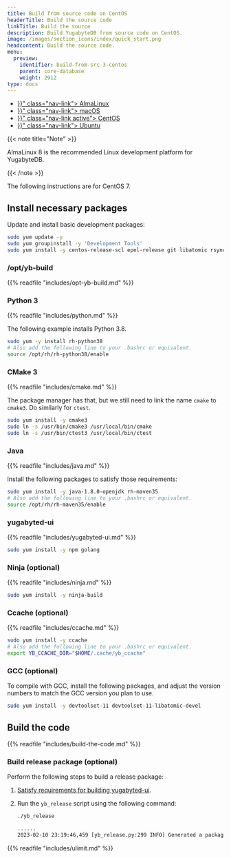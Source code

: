 ```yaml
---
title: Build from source code on CentOS
headerTitle: Build the source code
linkTitle: Build the source
description: Build YugabyteDB from source code on CentOS.
image: /images/section_icons/index/quick_start.png
headcontent: Build the source code.
menu:
  preview:
    identifier: build-from-src-3-centos
    parent: core-database
    weight: 2912
type: docs
---
```


<ul class="nav nav-tabs-alt nav-tabs-yb">

  <li >
    <a href="{{< relref "./build-from-src-almalinux.md" >}}" class="nav-link">
      <i class="fa-brands fa-linux" aria-hidden="true"></i>
      AlmaLinux
    </a>
  </li>

  <li >
    <a href="{{< relref "./build-from-src-macos.md" >}}" class="nav-link">
      <i class="fa-brands fa-apple" aria-hidden="true"></i>
      macOS
    </a>
  </li>

  <li >
    <a href="{{< relref "./build-from-src-centos.md" >}}" class="nav-link active">
      <i class="fa-brands fa-linux" aria-hidden="true"></i>
      CentOS
    </a>
  </li>

  <li >
    <a href="{{< relref "./build-from-src-ubuntu.md" >}}" class="nav-link">
      <i class="fa-brands fa-linux" aria-hidden="true"></i>
      Ubuntu
    </a>
  </li>

</ul>

{{< note title="Note" >}}

AlmaLinux 8 is the recommended Linux development platform for YugabyteDB.

{{< /note >}}

The following instructions are for CentOS 7.

## Install necessary packages

Update and install basic development packages:

```sh
sudo yum update -y
sudo yum groupinstall -y 'Development Tools'
sudo yum install -y centos-release-scl epel-release git libatomic rsync which
```

### /opt/yb-build

{{% readfile "includes/opt-yb-build.md" %}}

### Python 3

{{% readfile "includes/python.md" %}}

The following example installs Python 3.8.

```sh
sudo yum -y install rh-python38
# Also add the following line to your .bashrc or equivalent.
source /opt/rh/rh-python38/enable
```

### CMake 3

{{% readfile "includes/cmake.md" %}}

The package manager has that, but we still need to link the name `cmake` to `cmake3`.
Do similarly for `ctest`.

```sh
sudo yum install -y cmake3
sudo ln -s /usr/bin/cmake3 /usr/local/bin/cmake
sudo ln -s /usr/bin/ctest3 /usr/local/bin/ctest
```

### Java

{{% readfile "includes/java.md" %}}

Install the following packages to satisfy those requirements:

```sh
sudo yum install -y java-1.8.0-openjdk rh-maven35
# Also add the following line to your .bashrc or equivalent.
source /opt/rh/rh-maven35/enable
```

### yugabyted-ui

{{% readfile "includes/yugabyted-ui.md" %}}

```sh
sudo yum install -y npm golang
```

### Ninja (optional)

{{% readfile "includes/ninja.md" %}}

```sh
sudo yum install -y ninja-build
```

### Ccache (optional)

{{% readfile "includes/ccache.md" %}}

```sh
sudo yum install -y ccache
# Also add the following line to your .bashrc or equivalent.
export YB_CCACHE_DIR="$HOME/.cache/yb_ccache"
```

### GCC (optional)

To compile with GCC, install the following packages, and adjust the version numbers to match the GCC version you plan to use.

```sh
sudo yum install -y devtoolset-11 devtoolset-11-libatomic-devel
```

## Build the code

{{% readfile "includes/build-the-code.md" %}}

### Build release package (optional)

Perform the following steps to build a release package:

1. [Satisfy requirements for building yugabyted-ui](#yugabyted-ui).
1. Run the `yb_release` script using the following command:

   ```sh
   ./yb_release
   ```

   ```output.sh
   ......
   2023-02-10 23:19:46,459 [yb_release.py:299 INFO] Generated a package at '/home/user/code/yugabyte-db/build/yugabyte-2.17.2.0-44b735cc69998d068d561f4b6f337b318fbc2424-release-clang15-centos-x86_64.tar.gz'
   ```

{{% readfile "includes/ulimit.md" %}}
